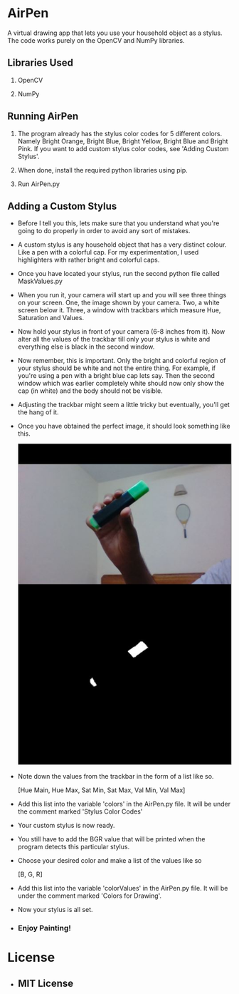 # AirPen
 A virtual drawing app that lets you use your household object as a stylus. The code works purely on the OpenCV and NumPy libraries.

 ## Libraries Used
 1. OpenCV

 2. NumPy

 ## Running AirPen
 1. The program already has the stylus color codes for 5 different colors. Namely Bright Orange, Bright Blue, Bright Yellow, Bright Blue and Bright Pink. If you want to add custom stylus color codes, see 'Adding Custom Stylus'.

 2. When done, install the required python libraries using pip.

 3. Run AirPen.py

 ## Adding a Custom Stylus
 * Before I tell you this, lets make sure that you understand what you're going to do properly in order to avoid any sort of mistakes.

 * A custom stylus is any household object that has a very distinct colour. Like a pen with a colorful cap. For my experimentation, I used highlighters with rather bright and colorful caps.

 * Once you have located your stylus, run the second python file called MaskValues.py

 * When you run it, your camera will start up and you will see three things on your screen. One, the image shown by your camera. Two, a white screen below it. Three, a window with trackbars which measure Hue, Saturation and Values.

 * Now hold your stylus in front of your camera (6-8 inches from it). Now alter all the values of the trackbar till only your stylus is white and everything else is black in the second window.

 * Now remember, this is important. Only the bright and colorful region of your stylus should be white and not the entire thing. For example, if you're using a pen with a bright blue cap lets say. Then the second window which was earlier completely white should now only show the cap (in white) and the body should not be visible.

 * Adjusting the trackbar might seem a little tricky but eventually, you'll get the hang of it.

 * Once you have obtained the perfect image, it should look something like this.
 
    ![Mask](https://github.com/AryanFelix/AirPen/blob/master/test/capture.JPG)
 
 * Note down the values from the trackbar in the form of a list like so.

    [Hue Main, Hue Max, Sat Min, Sat Max, Val Min, Val Max]

 * Add this list into the variable 'colors' in the AirPen.py file. It will be under the comment marked 'Stylus Color Codes'

 * Your custom stylus is now ready.

 * You still have to add the BGR value that will be printed when the program detects this particular stylus.

 * Choose your desired color and make a list of the values like so

    [B, G, R]

 * Add this list into the variable 'colorValues' in the AirPen.py file. It will be under the comment marked 'Colors for Drawing'.

 * Now your stylus is all set.

 * ### Enjoy Painting!

 # License
 * ## MIT License

